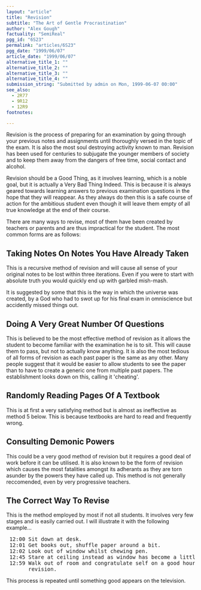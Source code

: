 ```yaml
---
layout: "article"
title: "Revision"
subtitle: "The Art of Gentle Procrastination"
author: "Alex Gough"
factuality: "SemiReal"
pgg_id: "6S23"
permalink: "articles/6S23"
pgg_date: "1999/06/07"
article_date: "1999/06/07"
alternative_title_1: ""
alternative_title_2: ""
alternative_title_3: ""
alternative_title_4: ""
submission_string: "Submitted by admin on Mon, 1999-06-07 00:00"
see_also:
  - 2R77
  - 9R12
  - 12R9
footnotes: 

---
```

<div>
<p>Revision is the process of preparing for an examination by going through your previous notes and assignments until thoroughly versed in the topic of the exam. It is also the most soul destroying activity known to man. Revision has been used for centuries to subjugate the younger members of society and to keep them away from the dangers of free time, social contact and alcohol.</p>
<p>Revision should be a Good Thing, as it involves learning, which is a noble goal, but it is actually a Very Bad Thing Indeed. This is because it is always geared towards learning answers to previous examination questions in the hope that they will reappear. As they always do then this is a safe course of action for the ambitious student even though it will leave them empty of all true knowledge at the end of their course.</p>
<p>There are many ways to revise, most of them have been created by teachers or parents and are thus impractical for the student. The most common forms are as follows:</p>
<h2>Taking Notes On Notes You Have Already Taken</h2>
<p>This is a recursive method of revision and will cause all sense of your original notes to be lost within three iterations. Even if you were to start with absolute truth you would quickly end up with garbled mish-mash.</p>
<p>It is suggested by some that this is the way in which the universe was created, by a God who had to swot up for his final exam in omniscience but accidently missed things out.</p>
<h2>Doing A Very Great Number Of Questions</h2>
<p>This is believed to be the most effective method of revision as it allows the student to become familiar with the examination he is to sit. This will cause them to pass, but not to actually know anything. It is also the most tedious of all forms of revision as each past paper is the same as any other. Many people suggest that it would be easier to allow students to see the paper than to have to create a generic one from multiple past papers. The establishment looks down on this, calling it 'cheating'.</p>
<h2>Randomly Reading Pages Of A Textbook</h2>
<p>This is at first a very satisfying method but is almost as ineffective as method 5 below. This is because textbooks are hard to read and frequently wrong.</p>
<h2>Consulting Demonic Powers</h2>
<p>This could be a very good method of revision but it requires a good deal of work before it can be utilised. It is also known to be the form of revision which causes the most fatalities amongst its adherants as they are torn asunder by the powers they have called up. This method is not generally reccomended, even by very progressive teachers.</p>
<h2>The Correct Way To Revise</h2>
<p>This is the method employed by most if not all students. It involves very few stages and is easily carried out. I will illustrate it with the following example...</p>
<pre>
 12:00 Sit down at desk.
 12:01 Get books out, shuffle paper around a bit.
 12:02 Look out of window whilst chewing pen.
 12:45 Stare at ceiling instead as window has become a little boring.
 12:59 Walk out of room and congratulate self on a good hour of solid
       revision.
</pre>
<p>This process is repeated until something good appears on the television.</p>
</div>
